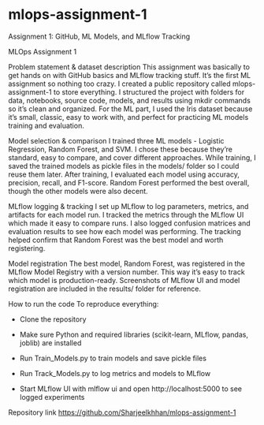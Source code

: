 # mlops-assignment-1
Assignment 1: GitHub, ML Models, and MLflow Tracking

MLOps Assignment 1

Problem statement & dataset description
    This assignment was basically to get hands on with GitHub basics and MLflow tracking stuff. It’s the first ML assignment so nothing too crazy. I created a public repository called mlops-assignment-1 to store everything. I structured the project with folders for data, notebooks, source code, models, and results using mkdir commands so it’s clean and organized. For the ML part, I used the Iris dataset because it’s small, classic, easy to work with, and perfect for practicing ML models training and evaluation.

Model selection & comparison
    I trained three ML models - Logistic Regression, Random Forest, and SVM. I chose these because they’re standard, easy to compare, and cover different approaches. While training, I saved the trained models as pickle files in the models/ folder so I could reuse them later. After training, I evaluated each model using accuracy, precision, recall, and F1-score. Random Forest performed the best overall, though the other models were also decent.

MLflow logging & tracking
    I set up MLflow to log parameters, metrics, and artifacts for each model run. I tracked the metrics through the MLflow UI which made it easy to compare runs. I also logged confusion matrices and evaluation results to see how each model was performing. The tracking helped confirm that Random Forest was the best model and worth registering.

Model registration
    The best model, Random Forest, was registered in the MLflow Model Registry with a version number. This way it’s easy to track which model is production-ready. Screenshots of MLflow UI and model registration are included in the results/ folder for reference.

How to run the code
To reproduce everything:

 - Clone the repository

 - Make sure Python and required libraries (scikit-learn, MLflow, pandas, joblib) are     installed

 - Run Train_Models.py to train models and save pickle files

 - Run Track_Models.py to log metrics and models to MLflow

 - Start MLflow UI with mlflow ui and open http://localhost:5000 to see logged experiments

Repository link
https://github.com/Sharjeelkhhan/mlops-assignment-1